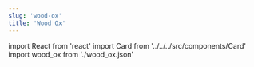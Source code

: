 ```yaml
---
slug: 'wood-ox'
title: 'Wood Ox'
---
```


import React from 'react'
import Card from '../../../src/components/Card'
import wood_ox from './wood_ox.json'

<Card data={wood_ox} />
